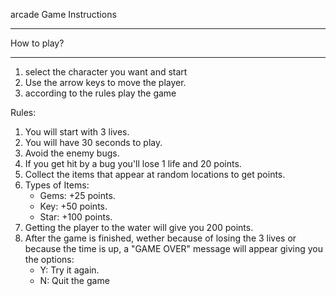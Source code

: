 arcade Game  Instructions
*************************

How to play?
***********

1. select the character you want and start
2. Use the arrow keys to move the player.
3. according to the rules play the game


Rules:
1. You will start with 3 lives.
2. You will have 30 seconds to play.
3. Avoid the enemy bugs.
4. If you get hit by a bug you'll lose 1 life and 20 points.
5. Collect the items that appear at random locations to get points.
6. Types of Items:
	- Gems: +25 points.
	- Key: +50 points.
	- Star: +100 points.
7. Getting the player to the water will give you 200 points.
8. After the game is finished, wether because of losing the 3 lives or because the time is up,
   a "GAME OVER" message will appear giving you the options:
	- Y: Try it again.
	- N: Quit the game

